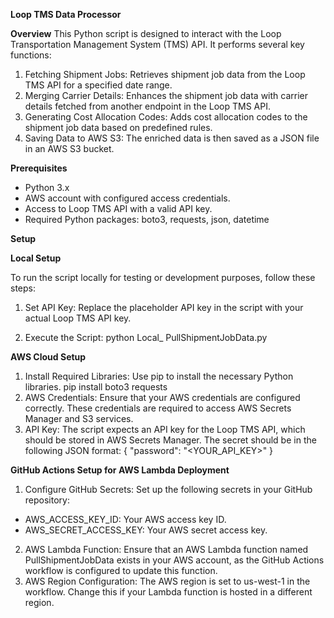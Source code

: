 **Loop TMS Data Processor**

**Overview**
This Python script is designed to interact with the Loop Transportation Management System (TMS) API. It performs several key functions:

1.    Fetching Shipment Jobs: Retrieves shipment job data from the Loop TMS API for a specified date range.
2.    Merging Carrier Details: Enhances the shipment job data with carrier details fetched from another endpoint in the Loop TMS API.
3.    Generating Cost Allocation Codes: Adds cost allocation codes to the shipment job data based on predefined rules.
4.    Saving Data to AWS S3: The enriched data is then saved as a JSON file in an AWS S3 bucket.

**Prerequisites**
-    Python 3.x
-    AWS account with configured access credentials.
-    Access to Loop TMS API with a valid API key.
-    Required Python packages: boto3, requests, json, datetime

**Setup**


**Local Setup**

To run the script locally for testing or development purposes, follow these steps:
1.  Set API Key:
Replace the placeholder API key in the script with your actual Loop TMS API key.

2.  Execute the Script:
python Local_ PullShipmentJobData.py


**AWS Cloud Setup**
1.    Install Required Libraries:
Use pip to install the necessary Python libraries.
pip install boto3 requests
3.    AWS Credentials:
Ensure that your AWS credentials are configured correctly. These credentials are required to access AWS Secrets Manager and S3 services.
5.    API Key:
The script expects an API key for the Loop TMS API, which should be stored in AWS Secrets Manager. The secret should be in the following JSON format:
{ "password": "<YOUR_API_KEY>" }

**GitHub Actions Setup for AWS Lambda Deployment**
1.    Configure GitHub Secrets:
Set up the following secrets in your GitHub repository:
  -    AWS_ACCESS_KEY_ID: Your AWS access key ID.
  -    AWS_SECRET_ACCESS_KEY: Your AWS secret access key.

2.    AWS Lambda Function:
Ensure that an AWS Lambda function named PullShipmentJobData exists in your AWS account, as the GitHub Actions workflow is configured to update this function.
4.    AWS Region Configuration:
The AWS region is set to us-west-1 in the workflow. Change this if your Lambda function is hosted in a different region.
